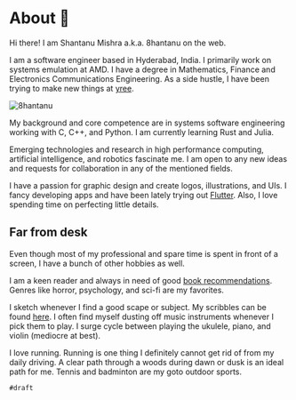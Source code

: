 # About 🌻

Hi there! I am Shantanu Mishra a.k.a. 8hantanu on the web.

I am a software engineer based in Hyderabad, India. I primarily work on systems emulation at AMD. I have a degree in Mathematics, Finance and Electronics Communications Engineering. As a side hustle, I have been trying to make new things at [yree](https://yree.io/).

![8hantanu](https://8hantanu.me/assets/images/logo.jpg)

My background and core competence are in systems software engineering working with C, C++, and Python. I am currently learning Rust and Julia.

Emerging technologies and research in high performance computing, artificial intelligence, and robotics fascinate me. I am open to any new ideas and requests for collaboration in any of the mentioned fields.

I have a passion for graphic design and create logos, illustrations, and UIs. I fancy developing apps and have been lately trying out [Flutter](https://8hantanu.me/(/tags/#flutter)). Also, I love spending time on perfecting little details.

## Far from desk

Even though most of my professional and spare time is spent in front of a screen, I have a bunch of other hobbies as well.

I am a keen reader and always in need of good [book recommendations](https://www.goodreads.com/8hantanu). Genres like horror, psychology, and sci-fi are my favorites.

I sketch whenever I find a good scape or subject. My scribbles can be found [here](https://8hantanu.me/art-cart). I often find myself dusting off music instruments whenever I pick them to play. I surge cycle between playing the ukulele, piano, and violin (mediocre at best).

I love running. Running is one thing I definitely cannot get rid of from my daily driving. A clear path through a woods during dawn or dusk is an ideal path for me. Tennis and badminton are my goto outdoor sports.

`#draft`